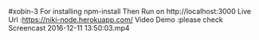 #xobin-3
For installing npm-install
Then Run on http://localhost:3000
Live Url :https://niki-node.herokuapp.com/
Video Demo :please check Screencast 2016-12-11 13:50:03.mp4
